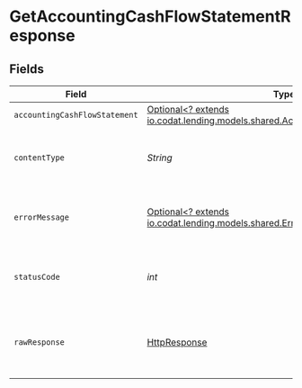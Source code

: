 # GetAccountingCashFlowStatementResponse


## Fields

| Field                                                                                                                                | Type                                                                                                                                 | Required                                                                                                                             | Description                                                                                                                          |
| ------------------------------------------------------------------------------------------------------------------------------------ | ------------------------------------------------------------------------------------------------------------------------------------ | ------------------------------------------------------------------------------------------------------------------------------------ | ------------------------------------------------------------------------------------------------------------------------------------ |
| `accountingCashFlowStatement`                                                                                                        | [Optional<? extends io.codat.lending.models.shared.AccountingCashFlowStatement>](../../models/shared/AccountingCashFlowStatement.md) | :heavy_minus_sign:                                                                                                                   | Success                                                                                                                              |
| `contentType`                                                                                                                        | *String*                                                                                                                             | :heavy_check_mark:                                                                                                                   | HTTP response content type for this operation                                                                                        |
| `errorMessage`                                                                                                                       | [Optional<? extends io.codat.lending.models.shared.ErrorMessage>](../../models/shared/ErrorMessage.md)                               | :heavy_minus_sign:                                                                                                                   | Your API request was not properly authorized.                                                                                        |
| `statusCode`                                                                                                                         | *int*                                                                                                                                | :heavy_check_mark:                                                                                                                   | HTTP response status code for this operation                                                                                         |
| `rawResponse`                                                                                                                        | [HttpResponse<InputStream>](https://docs.oracle.com/en/java/javase/11/docs/api/java.net.http/java/net/http/HttpResponse.html)        | :heavy_check_mark:                                                                                                                   | Raw HTTP response; suitable for custom response parsing                                                                              |